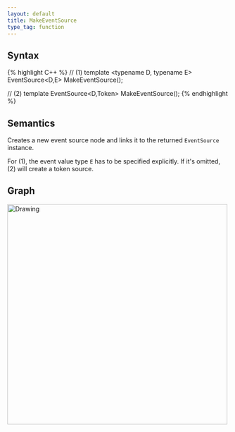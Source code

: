 ```yaml
---
layout: default
title: MakeEventSource
type_tag: function
---
```

## Syntax
{% highlight C++ %}
// (1)
template <typename D, typename E>
EventSource<D,E> MakeEventSource();

// (2)
template <typename D>
EventSource<D,Token> MakeEventSource();
{% endhighlight %}

## Semantics
Creates a new event source node and links it to the returned `EventSource` instance.

For (1), the event value type `E` has to be specified explicitly.
If it's omitted, (2) will create a token source.

## Graph
<img src="{{ site.baseurl }}/media/flow_makesource.png" alt="Drawing" width="500px"/>